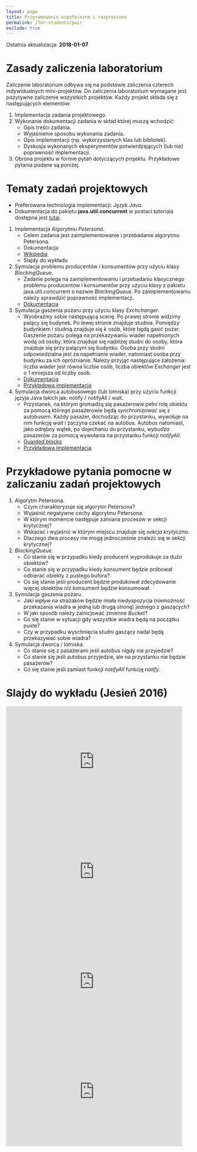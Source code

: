 ```yaml
---
layout: page
title: Programowanie współbieżne i rozproszone
permalink: /for-students/pwir
exclude: true
---
```


Ostatnia aktualizacja: **2018-01-07**

<!--
# &#x1F534; Komunikat
**UWAGA**: Zajęcia laboratoryjne z dnia 9 stycznia 2018 r. odbędą się w późniejszym terminie.
-->

# Zasady zaliczenia laboratorium

Zaliczenie laboratorium odbywa się na podstawie zaliczenia czterech
indywidualnych mini-projektów. Do zaliczenia laboratorium wymagane
jest pozytywne zaliczenie wszystkich projektów. Każdy projekt składa
się z następujących elementów:

1. Implementacja zadania projektowego.
2. Wykonanie dokumentacji zadania w skład której muszą wchodzić:
   * Opis treści zadania.
   * Wyjaśnienie sposobu wykonania zadania.
   * Opis implementacji (np. wykorzystanych klas lub bibliotek).
   * Dyskusja wykonanych eksperymentów potwierdzających (lub nie)
     poprawność implementacji.
3. Obrona projektu w formie pytań dotyczących projektu. Przykładowe
   pytania podane są poniżej.

# Tematy zadań projektowych

* Preferowana technologia implementacji: *Język Java*.
* Dokumentacja do pakietu **java.util.concurrent** w postaci tutoriala dostępna jest [tutaj](https://docs.oracle.com/javase/tutorial/essential/concurrency/index.html).

1. Implementacja *Algorytmu Petersona*.
   * Celem zadania jest zaimplementowanie i przebadanie algorytmu
         Petersona.
   * Dokumentacja
    * [Wikipedia](https://pl.wikipedia.org/wiki/Algorytm_Petersona)
    * Slajdy do wykładu
2. Symulacja problemu producentów i konsumentów przy użyciu klasy *BlockingQueue*.
   * Zadanie polega na zaimplementowaniu i przebadaniu klasycznego
       problemu producentów i konsumentów przy użyciu klasy z pakietu
       java.util.concurrent o nazwie *BlockingQueue*. Po zaimplementowaniu
       należy sprawdzić poprawność implementacji.
   * [Dokumentacja](https://docs.oracle.com/javase/7/docs/api/java/util/concurrent/BlockingQueue.html)
3. Symulacja gaszenia pożaru przy użyciu klasy *Exchchanger*.
   * Wyobraźmy sobie następującą scenę. Po prawej stronie widzimy
       palący się budynek. Po lewej stronie znajduje studnia. Pomiędzy
       budynkiem i studnią znajduje się *k* osób, które będą gasić
       pożar. Gaszenie pożaru polega na przekazywaniu wiader
       napełnionych wodą od osoby, która znajduje się najbliżej studni
       do osoby, która znajduje się przy palącym się budynku. Osoba
       przy studni odpowiedzialna jest za napełnianie wiader,
       natomiast osoba przy budynku za ich opróżnianie. Należy przyjąć
       następujące założenia: liczba wiader jest równa liczbie osób,
       liczba obiektów *Exchanger* jest o 1 mniejsza od liczby osób.
   * [Dokumentacja](https://docs.oracle.com/javase/7/docs/api/java/util/concurrent/Exchanger.html)
   * [Przykładowa implementacja](https://github.com/piotrlasek/exchanger-demo)
4. Symulacja dworca autobusowego (lub lotniska) przy użyciu funkcji języja Java takich jak: notify / notifyAll / wait.
    * Przystanek, na którym gromadzą się pasażerowie pełni rolę
      obiektu za pomocą którego pasażerowie będą *synchronizować* się
      z autobusem. Każdy pasażer, dochodząc do przystanku, wywołuje na
      nim funkcję *wait* i zaczyna czekać na autobus. Autobus
      natomiast, jako odrębny wątek, po dojechaniu do przystanku,
      *wybudza* pasażerów za pomocą wywołania na przystanku funkcji
      *notifyAll*. 
    * [Guarded blocks](https://docs.oracle.com/javase/tutorial/essential/concurrency/guardmeth.html)
    * [Przykładowa implementacja](https://github.com/piotrlasek/bus-stop)

# Przykładowe pytania pomocne w zaliczaniu zadań projektowych

1. Algorytm Petersona.
   * Czym charakteryzuje się algorytm Petersona?
   * Wyjaśnić negatywne cechy algorytmu Petersona.
   * W którym momencie następuje zamiana procesów w sekcji krytycznej?
   * Wskazać i wyjaśnić w którym miejscu znajduje się *sekcja
     krytyczna*.
   * Dlaczego dwa procesy nie mogą jednocześnie znaleźć się w sekcji
     krytycznej?
2. *BlockingQueue*.
   * Co stanie się w przypadku kiedy producent wyprodukuje za dużo
       obiektów?
   * Co stanie się w przypadku kiedy konsument będzie próbował
       odbierać obiekty z pustego bufora?
   * Co się stanie jeśli producent będzie produkował zdecydowanie więcej
       obiektów niż konsument będzie konsumował.
3. Symulacja gaszenia pożaru.
   * Jaki wpływ na strażaków będzie miała niedyspozycja (niemożność
     przekazania wiadra w jedną lub drugą stronę) jednego z
     gaszących?
   * W jaki sposób należy zainicjować zmienne *Bucket*?
   * Co się stanie w sytuacji gdy wszystkie wiadra będą na początku
     puste?
   * Czy w przypadku wyschnięcia studni gaszący nadal będą przekazywać
     sobie wiadra?
4. Symulacja dworca / lotniska.
   * Co stanie się z pasażerami jeśli autobus nigdy nie przyjedzie?
   * Co stanie się jeśli autobus przyjedzie, ale na przystanku nie
     będzie pasażerów?
   * Co się stanie jeśli zamiast funkcji *notifyAll* funkcję *notify*.


<!--
1. Obecność na laboratorium.
2. Implementacja i prezentacja mini-projektów.
3. Kolokwia wykładowe.
   * Terminy kolokwiów:
     * 30 listopada 2016 r. 
       * [Wyniki z pierwszego kolokwium](pwir-wyniki-2016.pdf) (do wglądu w godzinach konsultacji).
     * 18 stycznia 2016 r.
   * Materiały do przygotowania do kolokwium - dostępne wkrótce.
4. **Egzamin**.
   * **Termin zerowy:**
     * 20 stycznia 2017 r., sala 243, godz. 11:30.
   * Pierwszy termin:
     * 23 stycznia 2017 r., sala 243, godz. 9:00.
   * **Materiały do przygotowania do egzaminu i [kolokwium](pwir-kolokwium-2.pdf)**.
-->

# Slajdy do wykładu (Jesień 2016)

<iframe src="https://docs.google.com/presentation/d/1uDHyqTuH74eFHItjUmK2E1E-GVj_0vT1WCtxYCzwe2c/embed?start=false&loop=false&delayms=3000" frameborder="0" width="480" height="299" allowfullscreen="true" mozallowfullscreen="true" webkitallowfullscreen="true"></iframe>

<iframe src="https://docs.google.com/presentation/d/1-BQnhYND_cDnnxKhY0zOH7es74rOmW1RnU6SMwZhePA/embed?start=false&loop=false&delayms=3000" frameborder="0" width="480" height="299" allowfullscreen="true" mozallowfullscreen="true" webkitallowfullscreen="true"></iframe>

<iframe src="https://docs.google.com/presentation/d/e/2PACX-1vTILs3oe7eHjXxdjyn4tKi8AV1eAIhKFN5Edgomuj2GGe7xrl-9lOrBk54fcGm5AeazlZyaD8MW9wgK/embed?start=false&loop=false&delayms=3000" frameborder="0" width="480" height="299" allowfullscreen="true" mozallowfullscreen="true" webkitallowfullscreen="true"></iframe>

<iframe src="https://docs.google.com/presentation/d/15ei5fcm-6qwNDKQeB8iJOrvD-ijIN5OLTCAuPaL7Ewg/embed?start=false&loop=false&delayms=3000" frameborder="0" width="480" height="299" allowfullscreen="true" mozallowfullscreen="true" webkitallowfullscreen="true"></iframe>
